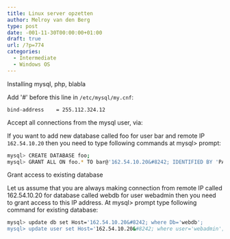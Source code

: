```yaml
---
title: Linux server opzetten
author: Melroy van den Berg
type: post
date: -001-11-30T00:00:00+01:00
draft: true
url: /?p=774
categories:
  - Intermediate
  - Windows OS
---
```


Installing mysql, php, blabla

Add '#' before this line in `/etc/mysql/my.cnf`:

```
bind-address    = 255.112.324.12
```

Accept all connections from the mysql user, via:

If you want to add new database called foo for user bar and remote IP `162.54.10.20` then you need to type following commands at mysql> prompt:

```sh
mysql> CREATE DATABASE foo;
mysql> GRANT ALL ON foo.* TO bar@'162.54.10.20&#8242; IDENTIFIED BY 'PASSWORD';
```

Grant access to existing database

Let us assume that you are always making connection from remote IP called 162.54.10.20 for database called webdb for user webadmin then you need to grant access to this IP address. At mysql> prompt type following command for existing database:

```sh
mysql> update db set Host='162.54.10.20&#8242; where Db='webdb';
mysql> update user set Host='162.54.10.20&#8242; where user='webadmin';
```
